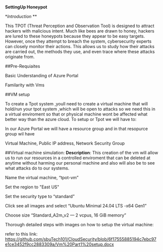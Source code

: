 **SettingUp Honeypot**

**Introduction* **

This TPOT (Threat Perception and Observation Tool) is designed to attract hackers with malicious intent. Much like bees are drawn to honey, hackers are lured to these honeypots because they appear to be easy targets. However, once they attempt to breach the system, cybersecurity experts can closely monitor their actions. This allows us to study how their attacks are carried out, the methods they use, and even trace where these attacks originate from.

##Pre-Requiaites

Basic Understanding of Azure Portal

Familarity with Vms

##VM setup

To create a Tpot system ,youll need to create a virtual machine that will hold/run your tpot system ,which will be open to attacks
so we need this in a virtual enviroment so that or physical machine wont be affected what better way than the azure cloud.
To setup or Tpot we will have to:

In our Azure Portal we will have a resource group and in that resopurce group wil have

 Virtual Machine, Public IP address, Network Security Group

##Virtual machine simulation:
**Description**: This creation of the vm will allow us to run our resources in a controlled enviroment that can be deleted at anytime
without harming our personal machine and also will also be to see what attacks do to our systems.

Name the virtual machine, “tpot-vm”

Set the region to "East US"

Set the security type to “standard”

Click see all images and select “Ubuntu Minimal 24.04 LTS -x64 Gen1” 

Choose size “Standard_A2m_v2 — 2 vcpus, 16 GiB memory”

Thorough detailed steps with images on how to setup the virtual machine:

refer to this link: https://github.com/sbuTech101/CloudSecurity/blob/6f17555885194c7ebc97e1ce3452f9cc2883309a/Vm%20Part1%20setup.docx





